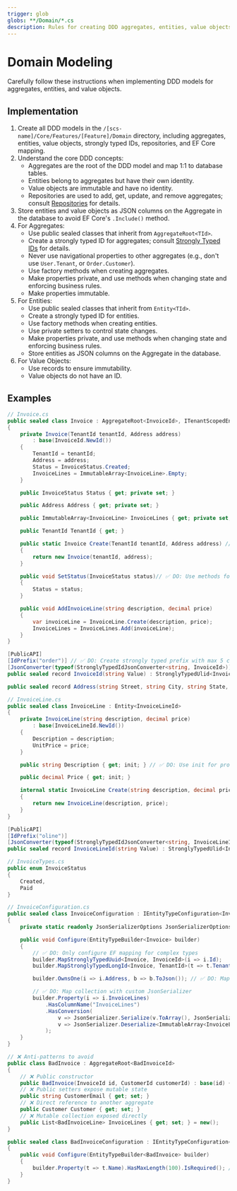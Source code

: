 ```yaml
---
trigger: glob
globs: **/Domain/*.cs
description: Rules for creating DDD aggregates, entities, value objects, and Entity Framework configuration
---
```


# Domain Modeling

Carefully follow these instructions when implementing DDD models for aggregates, entities, and value objects.

## Implementation

1. Create all DDD models in the `/[scs-name]/Core/Features/[Feature]/Domain` directory, including aggregates, entities, value objects, strongly typed IDs, repositories, and EF Core mapping.
2. Understand the core DDD concepts:
   - Aggregates are the root of the DDD model and map 1:1 to database tables.
   - Entities belong to aggregates but have their own identity.
   - Value objects are immutable and have no identity.
   - Repositories are used to add, get, update, and remove aggregates; consult [Repositories](/.windsurf/rules/backend/repositories.md) for details.
3. Store entities and value objects as JSON columns on the Aggregate in the database to avoid EF Core's `.Include()` method.
4. For Aggregates:
   - Use public sealed classes that inherit from `AggregateRoot<TId>`.
   - Create a strongly typed ID for aggregates; consult [Strongly Typed IDs](/.windsurf/rules/backend/strongly-typed-ids.md) for details.
   - Never use navigational properties to other aggregates (e.g., don't use `User.Tenant`, or `Order.Customer`).
   - Use factory methods when creating aggregates.
   - Make properties private, and use methods when changing state and enforcing business rules.
   - Make properties immutable.
5. For Entities:
   - Use public sealed classes that inherit from `Entity<TId>`.
   - Create a strongly typed ID for entities.
   - Use factory methods when creating entities.
   - Use private setters to control state changes.
   - Make properties private, and use methods when changing state and enforcing business rules.
   - Store entities as JSON columns on the Aggregate in the database.
6. For Value Objects:
   - Use records to ensure immutability.
   - Value objects do not have an ID.
 
## Examples

```csharp
// Invoice.cs
public sealed class Invoice : AggregateRoot<InvoiceId>, ITenantScopedEntity // ✅ DO: Make aggregates tenant scoped by default
{
    private Invoice(TenantId tenantId, Address address)
        : base(InvoiceId.NewId())
    {
        TenantId = tenantId;
        Address = address;
        Status = InvoiceStatus.Created;
        InvoiceLines = ImmutableArray<InvoiceLine>.Empty;
    }

    public InvoiceStatus Status { get; private set; }

    public Address Address { get; private set; }

    public ImmutableArray<InvoiceLine> InvoiceLines { get; private set; } // ✅ DO: Use ImmutableArray as default collection type

    public TenantId TenantId { get; }

    public static Invoice Create(TenantId tenantId, Address address) // ✅ DO: Use factory methods
    {
        return new Invoice(tenantId, address);
    }

    public void SetStatus(InvoiceStatus status)// ✅ DO: Use methods for mutations
    {
        Status = status;
    }

    public void AddInvoiceLine(string description, decimal price)
    {
        var invoiceLine = InvoiceLine.Create(description, price);
        InvoiceLines = InvoiceLines.Add(invoiceLine);
    }
}

[PublicAPI]
[IdPrefix("order")] // ✅ DO: Create strongly typed prefix with max 5 characters
[JsonConverter(typeof(StronglyTypedIdJsonConverter<string, InvoiceId>))]
public sealed record InvoiceId(string Value) : StronglyTypedUlid<InvoiceId>(Value);

public sealed record Address(string Street, string City, string State, string ZipCode);

// InvoiceLine.cs   
public sealed class InvoiceLine : Entity<InvoiceLineId>
{
    private InvoiceLine(string description, decimal price)
        : base(InvoiceLineId.NewId())
    {
        Description = description;
        UnitPrice = price;
    }

    public string Description { get; init; } // ✅ DO: Use init for properties that cannot be changed

    public decimal Price { get; init; }

    internal static InvoiceLine Create(string description, decimal price)
    {
        return new InvoiceLine(description, price);
    }
}

[PublicAPI]
[IdPrefix("oline")]
[JsonConverter(typeof(StronglyTypedIdJsonConverter<string, InvoiceLineId>))]
public sealed record InvoiceLineId(string Value) : StronglyTypedUlid<InvoiceLineId>(Value);

// InvoiceTypes.cs
public enum InvoiceStatus
{
    Created,
    Paid
}

// InvoiceConfiguration.cs
public sealed class InvoiceConfiguration : IEntityTypeConfiguration<Invoice> 
{
    private static readonly JsonSerializerOptions JsonSerializerOptions = JsonSerializerOptions.Default;

    public void Configure(EntityTypeBuilder<Invoice> builder)
    {
        // ✅ DO: Only configure EF mapping for complex types
        builder.MapStronglyTypedUuid<Invoice, InvoiceId>(i => i.Id);
        builder.MapStronglyTypedLongId<Invoice, TenantId>(t => t.TenantId);

        builder.OwnsOne(i => i.Address, b => b.ToJson()); // ✅ DO: Map 1:1 valueobjects and entites with .ToJson()

        // ✅ DO: Map collection with custom JsonSerializer
        builder.Property(i => i.InvoiceLines)
            .HasColumnName("InvoiceLines")
            .HasConversion(
                v => JsonSerializer.Serialize(v.ToArray(), JsonSerializerOptions),
                v => JsonSerializer.Deserialize<ImmutableArray<InvoiceLine>>(v, JsonSerializerOptions)
            );
    }
}

// ❌ Anti-patterns to avoid
public class BadInvoice : AggregateRoot<BadInvoiceId>
{
    // ❌ Public constructor
    public BadInvoice(InvoiceId id, CustomerId customerId) : base(id) { } // ❌ Generate Id outside
    // ❌ Public setters expose mutable state
    public string CustomerEmail { get; set; }
    // ❌ Direct reference to another aggregate
    public Customer Customer { get; set; }
    // ❌ Mutable collection exposed directly
    public List<BadInvoiceLine> InvoiceLines { get; set; } = new();
}

public sealed class BadInvoiceConfiguration : IEntityTypeConfiguration<BadInvoice> 
{
    public void Configure(EntityTypeBuilder<BadInvoice> builder)
    {
        builder.Property(t => t.Name).HasMaxLength(100).IsRequired(); // ❌ Do not configure primitive properties
    }
}
```
